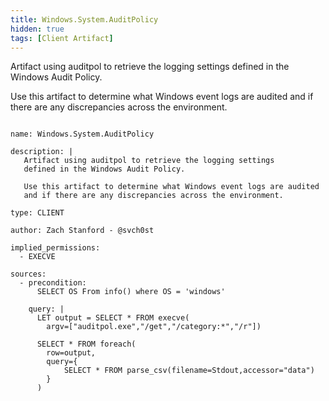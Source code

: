```yaml
---
title: Windows.System.AuditPolicy
hidden: true
tags: [Client Artifact]
---
```


Artifact using auditpol to retrieve the logging settings
defined in the Windows Audit Policy.

Use this artifact to determine what Windows event logs are audited
and if there are any discrepancies across the environment.


<pre><code class="language-yaml">
name: Windows.System.AuditPolicy

description: |
   Artifact using auditpol to retrieve the logging settings
   defined in the Windows Audit Policy.

   Use this artifact to determine what Windows event logs are audited
   and if there are any discrepancies across the environment.

type: CLIENT

author: Zach Stanford - @svch0st

implied_permissions:
  - EXECVE

sources:
  - precondition:
      SELECT OS From info() where OS = 'windows'

    query: |
      LET output = SELECT * FROM execve(
        argv=["auditpol.exe","/get","/category:*","/r"])

      SELECT * FROM foreach(
        row=output,
        query={
            SELECT * FROM parse_csv(filename=Stdout,accessor="data")
        }
      )

</code></pre>

